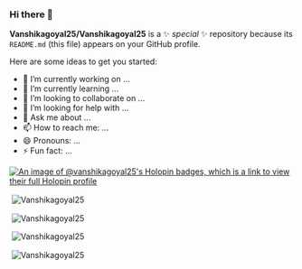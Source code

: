 ### Hi there 👋


**Vanshikagoyal25/Vanshikagoyal25** is a ✨ _special_ ✨ repository because its `README.md` (this file) appears on your GitHub profile.

Here are some ideas to get you started:

- 🔭 I’m currently working on ...
- 🌱 I’m currently learning ...
- 👯 I’m looking to collaborate on ...
- 🤔 I’m looking for help with ...
- 💬 Ask me about ...
- 📫 How to reach me: ...
- 😄 Pronouns: ...
- ⚡ Fun fact: ...



[![An image of @vanshikagoyal25's Holopin badges, which is a link to view their full Holopin profile](https://holopin.me/vanshikagoyal25)](https://holopin.io/@vanshikagoyal25)

<p>&nbsp;<img align="center" src="https://github-readme-stats.vercel.app/api?username=Vanshikagoyal25&show_icons=true&locale=en" alt="Vanshikagoyal25" /></p>
<p>&nbsp;<img align="center" src="https://stats.quine.sh/Vanshikagoyal25/github?theme=dark" alt="Vanshikagoyal25" /></p>
<p>&nbsp;<img align="center" src="https://stats.quine.sh/Vanshikagoyal25/languages-over-time?theme=dark" alt="Vanshikagoyal25" /></p>
<p>&nbsp;<img align="center" src="https://stats.quine.sh/Vanshikagoyal25/topics-over-time?theme=dark" alt="Vanshikagoyal25" /></p>
